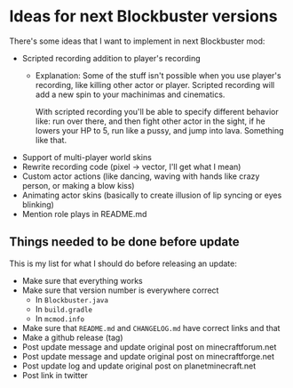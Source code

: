 # Ideas for next Blockbuster versions

There's some ideas that I want to implement in next Blockbuster mod: 

* Scripted recording addition to player's recording
    * Explanation: Some of the stuff isn't possible when you use player's 
      recording, like killing other actor or player. Scripted recording will 
      add a new spin to your machinimas and cinematics. 
      
      With scripted recording you'll be able to specify different behavior like: 
      run over there, and then fight other actor in the sight, if he lowers your HP to 
      5, run like a pussy, and jump into lava. Something like that. 
* Support of multi-player world skins
* Rewrite recording code (pixel -> vector, I'll get what I mean)
* Custom actor actions (like dancing, waving with hands like crazy person, or making a blow kiss)
* Animating actor skins (basically to create illusion of lip syncing or eyes blinking)  
* Mention role plays in README.md

## Things needed to be done before update

This is my list for what I should do before releasing an update:

- Make sure that everything works
- Make sure that version number is everywhere correct
    - In `Blockbuster.java`
    - In `build.gradle`
    - In `mcmod.info`
- Make sure that `README.md` and `CHANGELOG.md` have correct links and that
- Make a github release (tag)
- Post update message and update original post on minecraftforum.net
- Post update message and update original post on minecraftforge.net
- Post update log and update original post on planetminecraft.net
- Post link in twitter
